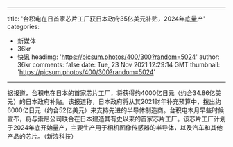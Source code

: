 
---
title: '台积电在日首家芯片工厂获日本政府35亿美元补贴，2024年底量产'
categories: 
 - 新媒体
 - 36kr
 - 快讯
headimg: 'https://picsum.photos/400/300?random=5024'
author: 36kr
comments: false
date: Tue, 23 Nov 2021 12:29:14 GMT
thumbnail: 'https://picsum.photos/400/300?random=5024'
---

<div>   
据报道，台积电在日本的首家芯片工厂，将获得约4000亿日元（约合34.86亿美元）的日本政府补贴。该报道称，日本政府将从其2021财年补充预算中，拨出约6000亿日元（约合52亿美元）来支持先进的半导体制造商。台积电本月早些时候宣布，将与索尼公司联合在日本建造其有史以来的首家芯片工厂。该芯片工厂计划于2024年底开始量产，主要生产用于相机图像传感器的半导体，以及汽车和其他产品的芯片。（新浪科技）  
</div>
            